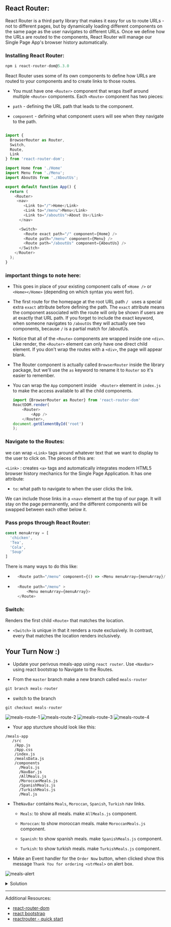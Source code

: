 
## React Router:
React Router is a third party library that makes it easy for us to route URLs - not to different pages, but by dynamically loading different components on the same page as the user navigates to different URLs. Once we define how the URLs are routed to the components, React Router will manage our Single Page App's browser history automatically.

### Installing React Router:
```js
npm i react-router-dom@5.3.0
```

React Router uses some of its own components to define how URLs are routed to your components and to create links to those routes. 
- You must have one `<Router>` component that wraps itself around multiple `<Route>` components. Each `<Route>` component has two pieces:

- `path` - defining the URL path that leads to the component.
- `component` - defining what component users will see when they navigate to the path.

```js

import {
  BrowserRouter as Router,
  Switch,
  Route,
  Link
} from 'react-router-dom';

import Home from './Home'
import Menu from './Menu';
import AboutUs from './AboutUs';

export default function App() {
  return (
    <Router>
     <nav>
        <Link to="/">Home</Link>
        <Link to="/menu">Menu</Link>
        <Link to="/aboutUs">About Us</Link>
      </nav>

      <Switch>
        <Route exact path="/" component={Home} />
        <Route path="/menu" component={Menu} />
        <Route path="/aboutUs" component={AboutUs} />
      </Switch>
    </Router>
  );
}
```

### important things to note here:

- This goes in place of your existing component calls of `<Home />` or `<Home></Home>` (depending on which syntax you went for).

- The first route for the homepage at the root URL path `/ ` uses a special extra `exact` attribute before defining the path. The `exact` attribute means the component associated with the route will only be shown if users are at exactly that URL path. If you forget to include the exact keyword, when someone navigates to `/aboutUs` they will actually see two components, because `/` is a partial match for /aboutUs.

- Notice that all of the `<Route>` components are wrapped inside one `<div>`. Like render, the `<Router>` element can only have one direct child element. If you don't wrap the routes with a `<div>`, the page will appear blank.

- The Router component is actually called `BrowserRouter` inside the library package, but we'll use the `as` keyword to rename it to `Router` so it's easier to remember.

- You can wrap the `App` component inside ` <Router>` element in `index.js` to make the access available to all the child components.

    ```js
    import {BrowserRouter as Router} from 'react-router-dom'
    ReactDOM.render(
        <Router>
            <App />
        </Router>,
    document.getElementById('root')
    );
    ```

### Navigate to the Routes:

we can wrap `<Link>` tags around whatever text that we want to display to the user to click on. The pieces of this are:

`<Link>` : creates `<a>` tags and automatically integrates modern HTML5 browser history mechanics for the Single Page Application. It has one attribute:
- `to`: what path to navigate to when the user clicks the link.

We can include those links in a `<nav>` element at the top of our page. It will stay on the page permanently, and the different components will be swapped between each other below it.

### Pass props through React Router:

```js
const menuArray = [
  'chicken',
  'Tea',
  'Cola',
  'Soup'
]
```

There is many ways to do this like:

- ```js
    <Route path="/menu" component={() => <Menu menuArray={menuArray}/>} />
    ```

- ```js
    <Route path="/menu" >
        <Menu menuArray={menuArray}>
    </Route>
    ```
### Switch:
Renders the first child `<Route>` that matches the location.
- `<Switch>` is unique in that it renders a route exclusively. In contrast, every <Route> that matches the location renders inclusively.

## Your Turn Now :)



- Update your perivous meals-app using `react router`. Use `<NavBar>` using react bootstrap to Navigate to the Routes.

- From the `master` branch make a new branch called `meals-router`

```js
git branch meals-router
```

- switch to the branch
```js
git checkout meals-router
```

![meals-route-1](./images/meals-r-1.png)
![meals-route-2](./images/meals-r-2.png)
![meals-route-3](./images/meals-r-3.png)
![meals-route-4](./images/meals-r-4.png)

- Your app sturcture should look like this:

```
/meals-app
   /src
    /App.js
    /App.css
    /index.js
    /mealsData.js
    /components
      /Meals.js
      /NavBar.js
      /AllMeals.js
      /MoroccanMeals.js
      /SpanishMeals.js
      /TurkishMeals.js
      /Meal.js  
```

- The`NavBar` contains `Meals`, `Moroccan`, `Spanish`, `Turkish` nav links.

  - `Meals`: to show all meals. make `AllMeals.js` component.

  - `Moroccan`: to show moroccan meals. make `MoroccanMeals.js` component.

  - `Spanish`: to show spanish meals. make `SpanishMeals.js` component.

  - `Turkish`: to show turkish meals. make `TurkishMeals.js` component.

- Make an Event handler for the `Order Now` button, when clicked show this message `Thank You for ordering <strMeal>` on alert box.

![meals-alert](./images/meals-click.png)


<details>
  <summary>Solution</summary>
  
- `index.js`
 ```js
import React from 'react';
import ReactDOM from 'react-dom';
import './index.css';
import App from './App';
import reportWebVitals from './reportWebVitals';
import 'bootstrap/dist/css/bootstrap.min.css';
import { BrowserRouter as Router } from 'react-router-dom'


ReactDOM.render(
  <Router>
    <App />
  </Router>,
  document.getElementById('root')
);

// If you want to start measuring performance in your app, pass a function
// to log results (for example: reportWebVitals(console.log))
// or send to an analytics endpoint. Learn more: https://bit.ly/CRA-vitals
reportWebVitals();

 ```
- `App.js`
```js
import Meals from './components/Meals';
import './App.css';


function App() {
  return (
    <div style={{ backgroundColor: '#f6f7f9', padding: '1rem'}}>
      <Meals/>
    </div>
  );
}

export default App;

```
- `Meals.js`
```js
import React from "react";
import Navbar from "./Navbar";
import { meals } from "../mealsData";
import { Route, Switch } from "react-router-dom";
import MoroccanMeals from "./MoroccanMeals";
import AllMeals from "./AllMeals";
import TurkishMeals from "./TurkishMeals";
import SpanishMeals from "./SpanishMeals";

function Meals() {
  return (
    <>
      <Navbar />

      <Switch>
        <Route exact path="/">
          <AllMeals meals={meals} />
        </Route>
        <Route path="/moroccan">
          <MoroccanMeals meals={meals} />
        </Route>
        <Route path="/turkish">
          <TurkishMeals meals={meals} />
        </Route>
        <Route path="/spanish">
          <SpanishMeals meals={meals} />
        </Route>
      </Switch>
    </>
  );
}

export default Meals;

```

- `Navbar.js`

```js
import React from "react";
import { Link } from "react-router-dom";
import Navbar from "react-bootstrap/Navbar";
import Nav from "react-bootstrap/Nav";
import Container from "react-bootstrap/Container";

function NavBar() {
  return (
    <Navbar bg="dark" expand="lg">
      <Container>
        <Navbar.Brand>
          <Link to="/"> Meals</Link>
        </Navbar.Brand>
        <Navbar.Toggle aria-controls="basic-navbar-nav" />
        <Navbar.Collapse id="basic-navbar-nav">
          <Nav className="me-auto">
            <Nav.Link>
              {" "}
              <Link to="/moroccan"> Moroccan</Link>
            </Nav.Link>
            <Nav.Link>
              <Link to="/spanish"> Spanish</Link>
            </Nav.Link>
            <Nav.Link>
              {" "}
              <Link to="/turkish"> Turkish</Link>
            </Nav.Link>
          </Nav>
        </Navbar.Collapse>
      </Container>
    </Navbar>
  );
}

export default NavBar;
```

- `AllMeals.js`
```js
import React from "react";
import Meal from "./Meal";

function AllMeals({ meals }) {
  const allMeals = meals.map((meal) => <Meal key={meal.idMeal} {...meal} />);
  return (
    <div>
      <h2>All Meals</h2>
      <div className="cards-container">{allMeals}</div>
    </div>
  );
}

export default AllMeals;

```

- `MoroccanMeals.js`
```js
import React from "react";
import Meal from "./Meal";

function MoroccanMeals({ meals }) {
  const moroccanMeals = meals.filter((meal) => meal.area === "Moroccan");

  const moroccanItems = moroccanMeals.map((meal) => (
    <Meal key={meal.idMeal} {...meal} />
  ));
  return (
    <div>
      <h2>Moroccan Meals</h2>
      <div className="cards-container">{moroccanItems}</div>
    </div>
  );
}

export default MoroccanMeals;

```

- `TurkishMeals.js`
```js
import React from "react";
import Meal from "./Meal";

function TurkishMeals({ meals }) {
  const turkishMeals = meals.filter((meal) => meal.area === "Turkish");

  const turkishItems = turkishMeals.map((meal) => (
    <Meal key={meal.idMeal} {...meal} />
  ));

  return (
    <div>
      <h2>Turkish Meals</h2>
      <div className="cards-container">{turkishItems}</div>
    </div>
  );
}

export default TurkishMeals;

```

- `SpanishMeals.js`
```js
import React from "react";
import Meal from "./Meal";

function SpanishMeals({ meals }) {
  const spanishMeals = meals.filter((meal) => meal.area === "Spanish");

  const spanishItems = spanishMeals.map((meal) => (
    <Meal key={meal.idMeal} {...meal} />
  ));

  return (
    <div>
      <h2>Spanish Meals </h2>
      <div className="cards-container">{spanishItems}</div>
    </div>
  );
}

export default SpanishMeals;

```

- `Meal.js`
```js
import React from "react";
import Card from "react-bootstrap/Card";
import Button from "react-bootstrap/Button";

function Meal({ strMeal, strMealThumb, area }) {

  function clickHandler (){
    alert(`Thank You for ordering ${strMeal}`)
  }

  return (
    <Card
      style={{
        width: "18rem",
        height: "30rem",
        boxShadow: "rgba(99, 99, 99, 0.2) 0px 2px 8px 0px",
        textAlign: "center",
      }}
    >
      <Card.Img variant="top" src={strMealThumb} />
      <Card.Body>
        <Card.Title>{strMeal}</Card.Title>
        <Card.Text>
          <em>{area}</em>
        </Card.Text>
        <Button variant="warning" onClick={clickHandler}>Order Now</Button>
      </Card.Body>
    </Card>
  );
}

export default Meal;


```


- `App.css`
```css
.meals-container {
  padding: 2rem;
  display: grid;
  grid-template-columns: 1fr 1fr 1fr 1fr;
  grid-gap: 2em;
  align-items: center;
}

.cards-container {
  display: grid;
  padding: 2rem;
  grid-template-columns: 1fr 1fr 1fr 1fr;
  grid-gap: 2rem;
  align-items: center;
}

h2 {
  text-align: center;
  padding-top: 3rem;
  color: rgb(44, 46, 46);
}

a {
  text-decoration: none !important;
  color: rgb(154, 37, 24) !important;
  margin-right: 2rem;
}

a:hover {
  color: rgb(226, 61, 43) !important;
}
```
</details>


<hr>

Additional Resources:
- [react-router-dom](https://www.npmjs.com/package/react-router-dom/v/5.3.0)
- [react bootstrap](https://react-bootstrap.netlify.app/)
- [reactrouter - quick start](https://reactrouter.com/web/guides/quick-start)

